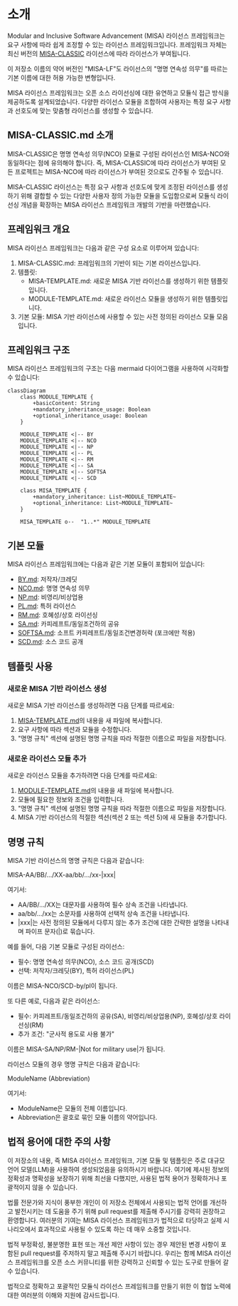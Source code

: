 # 소개
Modular and Inclusive Software Advancement (MISA) 라이선스 프레임워크는 요구 사항에 따라 쉽게 조정할 수 있는 라이선스 프레임워크입니다. 프레임워크 자체는 최신 버전의 [MISA-CLASSIC](/MISA-CLASSIC.md) 라이선스에 따라 라이선스가 부여됩니다.

이 저장소 이름의 약어 버전인 "MISA-LF"도 라이선스의 "명명 연속성 의무"를 따르는 기본 이름에 대한 허용 가능한 변형입니다.

MISA 라이선스 프레임워크는 오픈 소스 라이선싱에 대한 유연하고 모듈식 접근 방식을 제공하도록 설계되었습니다. 다양한 라이선스 모듈을 조합하여 사용자는 특정 요구 사항과 선호도에 맞는 맞춤형 라이선스를 생성할 수 있습니다.

## MISA-CLASSIC.md 소개
MISA-CLASSIC은 명명 연속성 의무(NCO) 모듈로 구성된 라이선스인 MISA-NCO와 동일하다는 점에 유의해야 합니다. 즉, MISA-CLASSIC에 따라 라이선스가 부여된 모든 프로젝트는 MISA-NCO에 따라 라이선스가 부여된 것으로도 간주될 수 있습니다.

MISA-CLASSIC 라이선스는 특정 요구 사항과 선호도에 맞게 조정된 라이선스를 생성하기 위해 결합할 수 있는 다양한 사용자 정의 가능한 모듈을 도입함으로써 모듈식 라이선싱 개념을 확장하는 MISA 라이선스 프레임워크 개발의 기반을 마련했습니다.

## 프레임워크 개요
MISA 라이선스 프레임워크는 다음과 같은 구성 요소로 이루어져 있습니다:

1. MISA-CLASSIC.md: 프레임워크의 기반이 되는 기본 라이선스입니다.
2. 템플릿:
   - MISA-TEMPLATE.md: 새로운 MISA 기반 라이선스를 생성하기 위한 템플릿입니다.
   - MODULE-TEMPLATE.md: 새로운 라이선스 모듈을 생성하기 위한 템플릿입니다.
3. 기본 모듈: MISA 기반 라이선스에 사용할 수 있는 사전 정의된 라이선스 모듈 모음입니다.

## 프레임워크 구조
MISA 라이선스 프레임워크의 구조는 다음 mermaid 다이어그램을 사용하여 시각화할 수 있습니다:

```mermaid
classDiagram
    class MODULE_TEMPLATE {
        +basicContent: String
        +mandatory_inheritance_usage: Boolean
        +optional_inheritance_usage: Boolean
    }
    
    MODULE_TEMPLATE <|-- BY
    MODULE_TEMPLATE <|-- NCO
    MODULE_TEMPLATE <|-- NP
    MODULE_TEMPLATE <|-- PL
    MODULE_TEMPLATE <|-- RM
    MODULE_TEMPLATE <|-- SA
    MODULE_TEMPLATE <|-- SOFTSA
    MODULE_TEMPLATE <|-- SCD
    
    class MISA_TEMPLATE {
        +mandatory_inheritance: List~MODULE_TEMPLATE~
        +optional_inheritance: List~MODULE_TEMPLATE~
    }
    
    MISA_TEMPLATE o--  "1..*" MODULE_TEMPLATE
```

## 기본 모듈
MISA 라이선스 프레임워크에는 다음과 같은 기본 모듈이 포함되어 있습니다:

- [BY.md](/Default%20modules/BY.md): 저작자/크레딧
- [NCO.md](/Default%20modules/NCO.md): 명명 연속성 의무
- [NP.md](/Default%20modules/NP.md): 비영리/비상업용
- [PL.md](/Default%20modules/PL.md): 특허 라이선스
- [RM.md](/Default%20modules/RM.md): 호혜성/상호 라이선싱
- [SA.md](/Default%20modules/SA.md): 카피레프트/동일조건하의 공유
- [SOFTSA.md](/Default%20modules/SOFTSA.md): 소프트 카피레프트/동일조건변경허락 (포크에만 적용)
- [SCD.md](/Default%20modules/SCD.md): 소스 코드 공개

## 템플릿 사용
### 새로운 MISA 기반 라이선스 생성
새로운 MISA 기반 라이선스를 생성하려면 다음 단계를 따르세요:

1. [MISA-TEMPLATE.md](/Templates/MISA-TEMPLATE.md)의 내용을 새 파일에 복사합니다.
2. 요구 사항에 따라 섹션과 모듈을 수정합니다.
3. "명명 규칙" 섹션에 설명된 명명 규칙을 따라 적절한 이름으로 파일을 저장합니다.

### 새로운 라이선스 모듈 추가
새로운 라이선스 모듈을 추가하려면 다음 단계를 따르세요:

1. [MODULE-TEMPLATE.md](/Templates/MODULE-TEMPLATE.md)의 내용을 새 파일에 복사합니다.
2. 모듈에 필요한 정보와 조건을 입력합니다.
3. "명명 규칙" 섹션에 설명된 명명 규칙을 따라 적절한 이름으로 파일을 저장합니다.
4. MISA 기반 라이선스의 적절한 섹션(섹션 2 또는 섹션 5)에 새 모듈을 추가합니다.

## 명명 규칙
MISA 기반 라이선스의 명명 규칙은 다음과 같습니다:

MISA-AA/BB/.../XX-aa/bb/.../xx-|xxx|

여기서:
- AA/BB/.../XX는 대문자를 사용하여 필수 상속 조건을 나타냅니다.
- aa/bb/.../xx는 소문자를 사용하여 선택적 상속 조건을 나타냅니다.
- |xxx|는 사전 정의된 모듈에서 다루지 않는 추가 조건에 대한 간략한 설명을 나타내며 파이프 문자(|)로 묶습니다.

예를 들어, 다음 기본 모듈로 구성된 라이선스:
- 필수: 명명 연속성 의무(NCO), 소스 코드 공개(SCD)
- 선택: 저작자/크레딧(BY), 특허 라이선스(PL)

이름은 MISA-NCO/SCD-by/pl이 됩니다.

또 다른 예로, 다음과 같은 라이선스:
- 필수: 카피레프트/동일조건하의 공유(SA), 비영리/비상업용(NP), 호혜성/상호 라이선싱(RM)
- 추가 조건: "군사적 용도로 사용 불가"

이름은 MISA-SA/NP/RM-|Not for military use|가 됩니다.

라이선스 모듈의 경우 명명 규칙은 다음과 같습니다:

ModuleName (Abbreviation)

여기서:
- ModuleName은 모듈의 전체 이름입니다.
- Abbreviation은 괄호로 묶인 모듈 이름의 약어입니다.

## 법적 용어에 대한 주의 사항

이 저장소의 내용, 즉 MISA 라이선스 프레임워크, 기본 모듈 및 템플릿은 주로 대규모 언어 모델(LLM)을 사용하여 생성되었음을 유의하시기 바랍니다. 여기에 제시된 정보의 정확성과 명확성을 보장하기 위해 최선을 다했지만, 사용된 법적 용어가 정확하거나 포괄적이지 않을 수 있습니다.

법률 전문가와 지식이 풍부한 개인이 이 저장소 전체에서 사용되는 법적 언어를 개선하고 발전시키는 데 도움을 주기 위해 pull request를 제출해 주시기를 강력히 권장하고 환영합니다. 여러분의 기여는 MISA 라이선스 프레임워크가 법적으로 타당하고 실제 시나리오에서 효과적으로 사용될 수 있도록 하는 데 매우 소중할 것입니다.

법적 부정확성, 불분명한 표현 또는 개선 제안 사항이 있는 경우 제안된 변경 사항이 포함된 pull request를 주저하지 말고 제출해 주시기 바랍니다. 우리는 함께 MISA 라이선스 프레임워크를 오픈 소스 커뮤니티를 위한 강력하고 신뢰할 수 있는 도구로 만들어 갈 수 있습니다.

법적으로 정확하고 포괄적인 모듈식 라이선스 프레임워크를 만들기 위한 이 협업 노력에 대한 여러분의 이해와 지원에 감사드립니다.